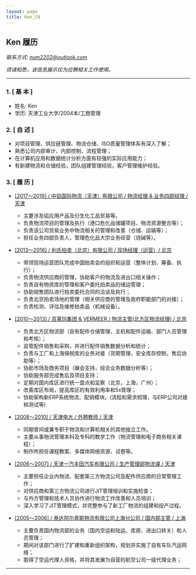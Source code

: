 ```yaml
---
layout: page
title: Ken_CN
---
```


## Ken 履历

*联系方式: <num2202@outlook.com>*

*烦请知悉，该信息展示仅为应聘相关工作使用。*

---

### 1. [ 基 本 ]

- 姓名: Ken
- 学历: 天津工业大学/2004本/工商管理

### 2. [ 自 述 ]

- 对项目管理、供应链管理、物流仓储、ISO质量管理体系有深入了解；
- 熟悉公司内部审计、内部控制、流程管理；
- 在计算机应用和数据统计分析方面有较强的实际应用能力；
- 有新建物流和仓储经验，团队组建管理经验，客户管理维护经验。

### 3. [ 履 历 ]

- <u>[2017～2019] / 中铝国际物流（天津）有限公司 / 物流经理 & 业务四部经理 / 天津</u>

  - 主要涉及铝应用产品及衍生化工品贸易等。
  - 负责物流项目的管理及执行（港口危化品储罐项目、物流资源整合等）；
  - 负责该公司贸易业务中物流相关的管理和改善（仓储、运输等）；
  - 担任业务四部负责人，管理危化品大宗业务经营（烧碱等）。

- <u>[2013～2016] / 利氏拍卖（北京）有限公司 / 现场经理（运营）/ 北京</u>

  - 带领现场运营团队完成中国拍卖会的组织和运营（整体计划、筹备、执行）；
  - 负责物流供应商的管理，协助客户的物流及进出口相关操作；
  - 负责自有物资库的管理和客户委托拍卖品的储运管理；
  - 协助销售团队进行拍卖委托合同的洽谈及执行；
  - 负责北京拍卖场地的管理（相关供应商的管理及政府职能部门的对接）；
  - 负责检测、评估及维修拍卖品（机械设备）。

- <u>[2010～2013] / 百莱玛集团 & VERMEER / 物流主管(北方区物流经理) / 北京</u>

  - 负责北方区物流部（自有配件仓储管理、主机和配件运输、部门人员管理和考核）；
  - 监管配件销售和采购，并进行配件销售数据分析和统计；
  - 负责与工厂和上海保税库的业务对接（货期管理，安全库存控制，售后协助等）；
  - 协助市场及商务项目（展会支持，综合业务数据分析等）；
  - 协助服务部完成售后及项目支持；
  - 定期对国内库区进行统一盘点和监察（北京，上海，广州）；
  - 改善库区布局，提高库区的有效利用率和5s管理；
  - 协助架构新ERP系统物流、配销模块。(流程和需求梳理，与ERP公司对接和测试等)

- <u>[2008～2010] / 天津电大 / 外聘教师 / 天津</u>

  - 同期曾间或兼专职于物流和计算机相关的其他独立工作。
  - 主要从事物流管理本科及专科的教学工作（物流管理和电子商务相关课程）；
  - 制作所担任课程教案、多媒体网络资源、试卷等。

- <u>[2006～2007] / 天津一汽丰田汽车有限公司 / 生产管理部物流课 / 天津</u>

  - 主要担任企业内物流、配套第三方物流公司及配件供应商的日常管理工作；
  - 对供应商和第三方物流公司进行JIT管理培训和实施检查；
  - 与外方管理和技术人员协作进行物流工作改善和人员培训；
  - 深入学习了JIT管理模式，并完整参与了新工厂物流的组建和投产过程。

- <u>[2005～2006] / 泰达阿尔卑斯物流有限公司上海分公司 / 国内部主管 / 上海</u>

  - 主要负责国内物流部的业务（国内空运和陆运、库房、进出口转关）和人员管理；
  - 期间对该部门进行了扩建和重新组织架构，规划并实施了自有车队汽运网络；
  - 取得了空运代理人资格，并将其发展为自营的航空公司一级代理业务；

---
